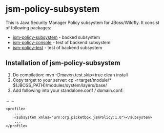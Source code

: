 jsm-policy-subsystem
====================

This is Java Security Manager Policy subsystem for JBoss/Wildfly. It consist of following packages:

* [jsm-policy-subsystem](https://github.com/honza889/jsm-policy-subsystem) - backed subsystem
* [jsm-policy-console](https://github.com/honza889/jsm-policy-console) - test of backend subsystem
* [jsm-policy-test](https://github.com/honza889/jsm-policy-test) - test of backend subsystem


## Installation of jsm-policy-subsystem ##
1. Do compilation: mvn -Dmaven.test.skip=true clean install
2. Copy target to your server: cp -r target/module/* $(JBOSS_PATH)/modules/system/layers/base/
3. Add following into your standalone.conf / domain.conf:

  <?xml version='1.0' encoding='UTF-8'?>
  <server xmlns="urn:jboss:domain:1.4">
    <extensions>
        ...
        <extension module="org.picketbox.jsmPolicy.subsystem"/>
        ...
    </extensions>

    <profile>
        ...
        <subsystem xmlns="urn:org.picketbox.jsmPolicy:1.0"></subsystem>
        ...
    </profile>
  </server>
